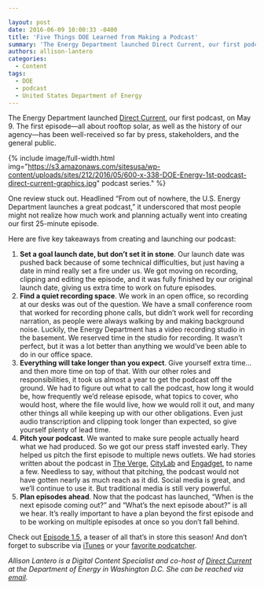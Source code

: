 ```yaml
---

layout: post
date: 2016-06-09 10:00:33 -0400
title: 'Five Things DOE Learned from Making a Podcast'
summary: 'The Energy Department launched Direct Current, our first podcast, on May 9. The first episode&mdash;all about rooftop solar, as well as the history of our agency&mdash;has been well-received so far by press, stakeholders, and the general public.  One review stuck'
authors: allison-lantero
categories:
  - Content
tags:
  - DOE
  - podcast
  - United States Department of Energy
---
```


The Energy Department launched [Direct Current](http://energy.gov/direct-current-energygov-podcast), our first podcast, on May 9. The first episode—all about rooftop solar, as well as the history of our agency—has been well-received so far by press, stakeholders, and the general public.


{% include image/full-width.html img="https://s3.amazonaws.com/sitesusa/wp-content/uploads/sites/212/2016/05/600-x-338-DOE-Energy-1st-podcast-direct-current-graphics.jpg" 
 podcast series." %}

One review stuck out. Headlined “From out of nowhere, the U.S. Energy Department launches a great podcast,” it underscored that most people might not realize how much work and planning actually went into creating our first 25-minute episode.

Here are five key takeaways from creating and launching our podcast:

  1. **Set a goal launch date, but don’t set it in stone**. Our launch date was pushed back because of some technical difficulties, but just having a date in mind really set a fire under us. We got moving on recording, clipping and editing the episode, and it was fully finished by our original launch date, giving us extra time to work on future episodes.
  2. **Find a quiet recording space**. We work in an open office, so recording at our desks was out of the question. We have a small conference room that worked for recording phone calls, but didn’t work well for recording narration, as people were always walking by and making background noise. Luckily, the Energy Department has a video recording studio in the basement. We reserved time in the studio for recording. It wasn’t perfect, but it was a lot better than anything we would’ve been able to do in our office space.
  3. **Everything will take longer than you expect**. Give yourself extra time… and then more time on top of that. With our other roles and responsibilities, it took us almost a year to get the podcast off the ground. We had to figure out what to call the podcast, how long it would be, how frequently we’d release episode, what topics to cover, who would host, where the file would live, how we would roll it out, and many other things all while keeping up with our other obligations. Even just audio transcription and clipping took longer than expected, so give yourself plenty of lead time.
  4. **Pitch your podcast**. We wanted to make sure people actually heard what we had produced. So we got our press staff invested early. They helped us pitch the first episode to multiple news outlets. We had stories written about the podcast in [The Verge](http://energy.gov/direct-current-energygov-podcast), [CityLab](http://www.citylab.com/navigator/2016/05/the-department-of-energy-just-launched-a-surprisingly-great-podcast/482583/) and [Engadget](http://www.engadget.com/2016/05/09/energy-department-podcast/), to name a few. Needless to say, without that pitching, the podcast would not have gotten nearly as much reach as it did. Social media is great, and we’ll continue to use it. But traditional media is still very powerful.
  5. **Plan episodes ahead**. Now that the podcast has launched, “When is the next episode coming out?” and “What’s the next episode about?” is all we hear. It’s really important to have a plan beyond the first episode and to be working on multiple episodes at once so you don’t fall behind.

Check out [Episode 1.5](http://www.citylab.com/navigator/2016/05/the-department-of-energy-just-launched-a-surprisingly-great-podcast/482583/), a teaser of all that’s in store this season! And don’t forget to subscribe via [iTunes](https://itunes.apple.com/us/podcast/direct-current-energy.gov/id1110797865) or your [favorite podcatcher](http://energy.gov/podcasts/direct-current-energygov-podcast).

_Allison Lantero is a Digital Content Specialist and co-host of [Direct Current](http://energy.gov/direct-current-energygov-podcast) at the Department of Energy in Washington D.C. She can be reached via [email](mailto:allison.lantero@hq.doe.gov)._